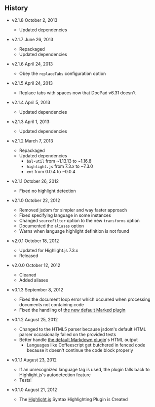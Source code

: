 ## History

- v2.1.8 October 2, 2013
	- Updated dependencies

- v2.1.7 June 26, 2013
	- Repackaged
	- Updated dependencies

- v2.1.6 April 24, 2013
	- Obey the `replaceTabs` configuration option

- v2.1.5 April 24, 2013
	- Replace tabs with spaces now that DocPad v6.31 doesn't

- v2.1.4 April 5, 2013
	- Updated dependencies

- v2.1.3 April 1, 2013
	- Updated dependencies

- v2.1.2 March 7, 2013
	- Repackaged
	- Updated dependencies
		-  `bal-util` from ~1.13.13 to ~1.16.8
		-  `highlight.js` from 7.3.x to ~7.3.0
		-  `ent` from 0.0.4 to ~0.0.4

- v2.1.1 October 26, 2012
	- Fixed no highlight detection

- v2.1.0 October 22, 2012
	- Removed jsdom for simpler and way faster approach
	- Fixed specifying language in some instances
	- Changed `sourceFilter` option to the new `transforms` option
	- Documented the `aliases` option
	- Warns when language highlight definition is not found

- v2.0.1 October 18, 2012
	- Updated for Highlight.js 7.3.x
	- Released

- v2.0.0 October 12, 2012
	- Cleaned
	- Added aliases

- v0.1.3 September 8, 2012
	- Fixed the document loop error which occurred when processing documents not
		containing code
	- Fixed the handling of [the new default Marked plugin](https://github.com/bevry/docpad-extras/tree/master/plugins/markdown)

- v0.1.2 August 25, 2012
	- Changed to the HTML5 parser because jsdom's default HTML parser occasionally failed on the provided tests
	- Better handle [the default Markdown plugin](https://github.com/bevry/docpad-extras/tree/master/plugins/markdown)'s HTML output
		- Languages like Coffeescript get butchered in fenced code because it doesn't continue the code block properly

- v0.1.1 August 23, 2012
	- If an unrecognized language tag is used, the plugin falls back to
		Highlight.js's autodetection feature
	- Tests!

- v0.1.0 August 21, 2012
	- The [Highlight.js](https://github.com/isagalaev/highlight.js) Syntax
		Highlighting Plugin is Created
